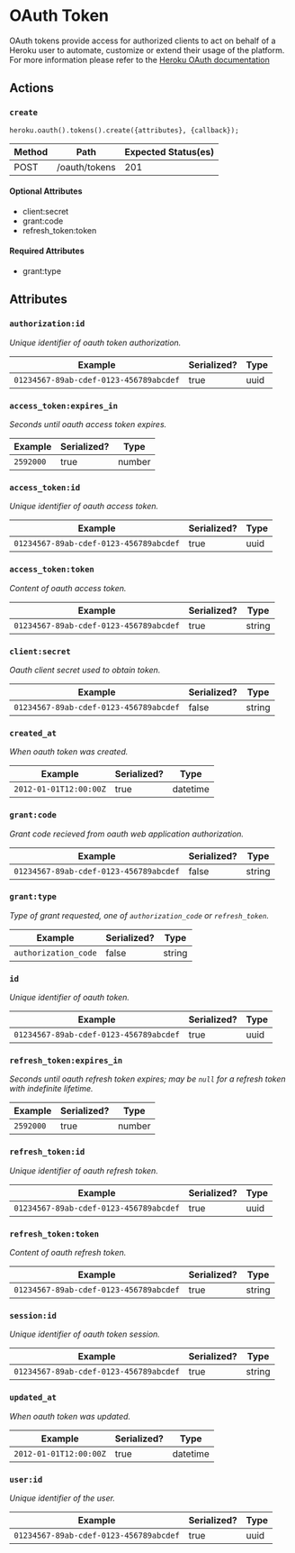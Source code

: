# OAuth Token

OAuth tokens provide access for authorized clients to act on behalf of a Heroku user to automate, customize or extend their usage of the platform. For more information please refer to the [Heroku OAuth documentation](https://devcenter.heroku.com/articles/oauth)

## Actions

### `create`

`heroku.oauth().tokens().create({attributes}, {callback});`

Method | Path | Expected Status(es)
--- | --- | ---
POST | /oauth/tokens | 201

#### Optional Attributes

- client:secret
- grant:code
- refresh_token:token

#### Required Attributes

- grant:type

## Attributes

### `authorization:id`

*Unique identifier of oauth token authorization.*

Example | Serialized? | Type
--- | --- | ---
`01234567-89ab-cdef-0123-456789abcdef` | true | uuid

### `access_token:expires_in`

*Seconds until oauth access token expires.*

Example | Serialized? | Type
--- | --- | ---
`2592000` | true | number

### `access_token:id`

*Unique identifier of oauth access token.*

Example | Serialized? | Type
--- | --- | ---
`01234567-89ab-cdef-0123-456789abcdef` | true | uuid

### `access_token:token`

*Content of oauth access token.*

Example | Serialized? | Type
--- | --- | ---
`01234567-89ab-cdef-0123-456789abcdef` | true | string

### `client:secret`

*Oauth client secret used to obtain token.*

Example | Serialized? | Type
--- | --- | ---
`01234567-89ab-cdef-0123-456789abcdef` | false | string

### `created_at`

*When oauth token was created.*

Example | Serialized? | Type
--- | --- | ---
`2012-01-01T12:00:00Z` | true | datetime

### `grant:code`

*Grant code recieved from oauth web application authorization.*

Example | Serialized? | Type
--- | --- | ---
`01234567-89ab-cdef-0123-456789abcdef` | false | string

### `grant:type`

*Type of grant requested, one of `authorization_code` or `refresh_token`.*

Example | Serialized? | Type
--- | --- | ---
`authorization_code` | false | string

### `id`

*Unique identifier of oauth token.*

Example | Serialized? | Type
--- | --- | ---
`01234567-89ab-cdef-0123-456789abcdef` | true | uuid

### `refresh_token:expires_in`

*Seconds until oauth refresh token expires; may be `null` for a refresh token with indefinite lifetime.*

Example | Serialized? | Type
--- | --- | ---
`2592000` | true | number

### `refresh_token:id`

*Unique identifier of oauth refresh token.*

Example | Serialized? | Type
--- | --- | ---
`01234567-89ab-cdef-0123-456789abcdef` | true | uuid

### `refresh_token:token`

*Content of oauth refresh token.*

Example | Serialized? | Type
--- | --- | ---
`01234567-89ab-cdef-0123-456789abcdef` | true | string

### `session:id`

*Unique identifier of oauth token session.*

Example | Serialized? | Type
--- | --- | ---
`01234567-89ab-cdef-0123-456789abcdef` | true | string

### `updated_at`

*When oauth token was updated.*

Example | Serialized? | Type
--- | --- | ---
`2012-01-01T12:00:00Z` | true | datetime

### `user:id`

*Unique identifier of the user.*

Example | Serialized? | Type
--- | --- | ---
`01234567-89ab-cdef-0123-456789abcdef` | true | uuid

